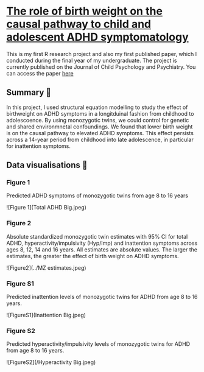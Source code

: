 # [The role of birth weight on the causal pathway to child and adolescent ADHD symptomatology](https://kai-lim.github.io/ADHD_birthweight/)

This is my first R research project and also my first published paper, which I conducted during the final year of my undergraduate. The project is currently published on the Journal of Child Psychology and Psychiatry. You can access the paper [here](https://www.ncbi.nlm.nih.gov/pmc/articles/PMC6175300/pdf/JCPP-59-1036.pdf)


## Summary 🎯
In this project, I used structural equation modelling to study the effect of birthweight on ADHD symptoms in a longitduinal fashion from childhood to adolescoence. By using monozygotic twins, we could control for genetic and shared environmnetal confoundings. We found that lower birth weight is on the causal pathway to elevated ADHD symptoms. This effect persists across a 14-year period from childhood into late adolescence, in particular for inattention symptoms. 

## Data visualisations 🎨

### Figure 1
Predicted ADHD symptoms of monozygotic twins from age 8 to 16 years

![Figure 1](Total ADHD Big.jpeg)

### Figure 2
Absolute standardized monozygotic twin estimates with 95% CI for total ADHD, hyperactivity/impulsivity (Hyp/Imp) and inattention symptoms across ages 8, 12, 14 and 16 years. All estimates are absolute values. The larger the estimates, the greater the effect of birth weight on ADHD symptoms.

![Figure2](../MZ estimates.jpeg)

### Figure S1
Predicted inattention levels of monozygotic twins for ADHD from age 8 to 16 years.

![FigureS1](Inattention Big.jpeg)

### Figure S2
Predicted hyperactivity/impulsivity levels of monozygotic twins for ADHD from age 8 to 16 years.

![FigureS2](/Hyperactivity Big.jpeg)
